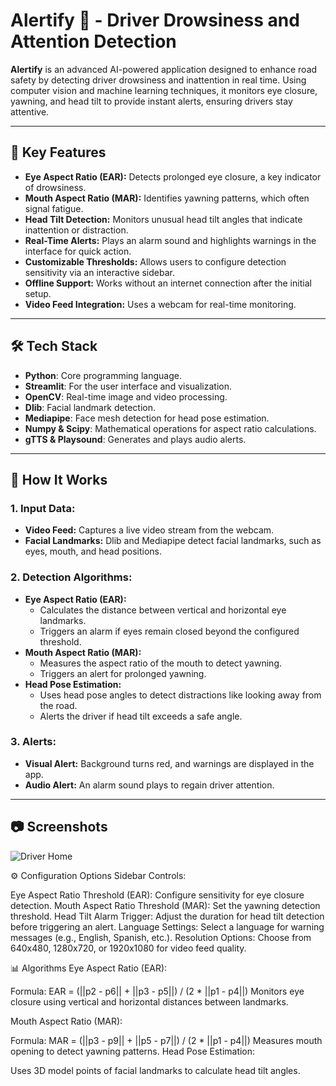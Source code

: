 # Alertify 🚗 - Driver Drowsiness and Attention Detection

**Alertify** is an advanced AI-powered application designed to enhance road safety by detecting driver drowsiness and inattention in real time. Using computer vision and machine learning techniques, it monitors eye closure, yawning, and head tilt to provide instant alerts, ensuring drivers stay attentive.

---

## 🌟 Key Features
- **Eye Aspect Ratio (EAR):** Detects prolonged eye closure, a key indicator of drowsiness.
- **Mouth Aspect Ratio (MAR):** Identifies yawning patterns, which often signal fatigue.
- **Head Tilt Detection:** Monitors unusual head tilt angles that indicate inattention or distraction.
- **Real-Time Alerts:** Plays an alarm sound and highlights warnings in the interface for quick action.
- **Customizable Thresholds:** Allows users to configure detection sensitivity via an interactive sidebar.
- **Offline Support:** Works without an internet connection after the initial setup.
- **Video Feed Integration:** Uses a webcam for real-time monitoring.

---

## 🛠️ Tech Stack
- **Python**: Core programming language.
- **Streamlit**: For the user interface and visualization.
- **OpenCV**: Real-time image and video processing.
- **Dlib**: Facial landmark detection.
- **Mediapipe**: Face mesh detection for head pose estimation.
- **Numpy & Scipy**: Mathematical operations for aspect ratio calculations.
- **gTTS & Playsound**: Generates and plays audio alerts.

---

## 🚀 How It Works

### 1. **Input Data:**
   - **Video Feed:** Captures a live video stream from the webcam.
   - **Facial Landmarks:** Dlib and Mediapipe detect facial landmarks, such as eyes, mouth, and head positions.

### 2. **Detection Algorithms:**
   - **Eye Aspect Ratio (EAR):**
     - Calculates the distance between vertical and horizontal eye landmarks.
     - Triggers an alarm if eyes remain closed beyond the configured threshold.
   - **Mouth Aspect Ratio (MAR):**
     - Measures the aspect ratio of the mouth to detect yawning.
     - Triggers an alert for prolonged yawning.
   - **Head Pose Estimation:**
     - Uses head pose angles to detect distractions like looking away from the road.
     - Alerts the driver if head tilt exceeds a safe angle.

### 3. **Alerts:**
   - **Visual Alert:** Background turns red, and warnings are displayed in the app.
   - **Audio Alert:** An alarm sound plays to regain driver attention.

---

## 📷 Screenshots
![Driver Home](https://github.com/user-attachments/assets/6aa381ab-a29f-4e65-9bd7-c02bc7680c63)

⚙️ Configuration Options
Sidebar Controls:

Eye Aspect Ratio Threshold (EAR): Configure sensitivity for eye closure detection.
Mouth Aspect Ratio Threshold (MAR): Set the yawning detection threshold.
Head Tilt Alarm Trigger: Adjust the duration for head tilt detection before triggering an alert.
Language Settings: Select a language for warning messages (e.g., English, Spanish, etc.).
Resolution Options: Choose from 640x480, 1280x720, or 1920x1080 for video feed quality.

📊 Algorithms
Eye Aspect Ratio (EAR):

Formula:
EAR = (||p2 - p6|| + ||p3 - p5||) / (2 * ||p1 - p4||)
Monitors eye closure using vertical and horizontal distances between landmarks.

Mouth Aspect Ratio (MAR):

Formula:
MAR = (||p3 - p9|| + ||p5 - p7||) / (2 * ||p1 - p4||)
Measures mouth opening to detect yawning patterns.
Head Pose Estimation:

Uses 3D model points of facial landmarks to calculate head tilt angles.

